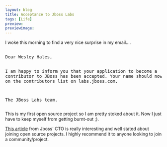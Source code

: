 ```yaml
---
layout: blog
title: Acceptance to Jboss Labs
tags: [Life]
preview:
previewimage:
---
```


<p>I woke this morning to find a very nice surprise in my email....</p> 
<quote> 
<pre> 
Dear Wesley Hales, 

I am happy to inform you that your application to become 
a contributor to JBoss has been accepted. Your name should 
now be visible on the contributors list on labs.jboss.com. 

The JBoss Labs team. 
</pre> 
</quote> 
<p> 
This is my first open source project so I am pretty stoked about it. Now I just have to keep myself from getting burnt-out ;). 
</p> 
<p> 
<a href="http://labs.jboss.com/portal/developers/join">This article</a> from Jboss' CTO is really interesting and well stated about joining open source projects. I highly recommend it to anyone looking to join a community/project. 
</p>
